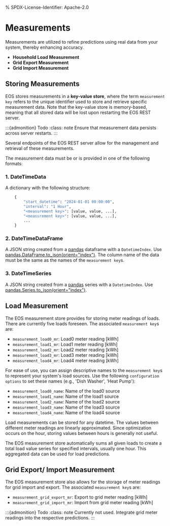 % SPDX-License-Identifier: Apache-2.0

# Measurements

Measurements are utilized to refine predictions using real data from your system, thereby enhancing
accuracy.

- **Household Load Measurement**
- **Grid Export Measurement**
- **Grid Import Measurement**

## Storing Measurements

EOS stores measurements in a **key-value store**, where the term `measurement key` refers to the
unique identifier used to store and retrieve specific measurement data. Note that the key-value
store is memory-based, meaning that all stored data will be lost upon restarting the EOS REST
server.

:::{admonition} Todo
:class: note
Ensure that measurement data persists across server restarts.
:::

Several endpoints of the EOS REST server allow for the management and retrieval of these
measurements.

The measurement data must be or is provided in one of the following formats:

### 1. DateTimeData

A dictionary with the following structure:

```python
    {
        "start_datetime": "2024-01-01 00:00:00",
        "interval": "1 Hour",
        "<measurement key>": [value, value, ...],
        "<measurement key>": [value, value, ...],
        ...
    }
```

### 2. DateTimeDataFrame

A JSON string created from a [pandas](https://pandas.pydata.org/docs/index.html) dataframe with a
`DatetimeIndex`. Use [pandas.DataFrame.to_json(orient="index")](https://pandas.pydata.org/docs/reference/api/pandas.DataFrame.to_json.html#pandas.DataFrame.to_json).
The column name of the data must be the same as the names of the `measurement key`s.

### 3. DateTimeSeries

A JSON string created from a [pandas](https://pandas.pydata.org/docs/index.html) series with a
`DatetimeIndex`. Use [pandas.Series.to_json(orient="index")](https://pandas.pydata.org/docs/reference/api/pandas.Series.to_json.html#pandas.Series.to_json).

## Load Measurement

The EOS measurement store provides for storing meter readings of loads. There are currently five loads
foreseen. The associated `measurement key`s are:

- `measurement_load0_mr`: Load0 meter reading [kWh]
- `measurement_load1_mr`: Load1 meter reading [kWh]
- `measurement_load2_mr`: Load2 meter reading [kWh]
- `measurement_load3_mr`: Load3 meter reading [kWh]
- `measurement_load4_mr`: Load4 meter reading [kWh]

For ease of use, you can assign descriptive names to the `measurement key`s to represent your
system's load sources. Use the following `configuration options` to set these names
(e.g., 'Dish Washer', 'Heat Pump'):

- `measurement_load0_name`: Name of the load0 source
- `measurement_load1_name`: Name of the load1 source
- `measurement_load2_name`: Name of the load2 source
- `measurement_load3_name`: Name of the load3 source
- `measurement_load4_name`: Name of the load4 source

Load measurements can be stored for any datetime. The values between different meter readings are
linearly approximated. Since optimization occurs on the hour, storing values between hours is
generally not useful.

The EOS measurement store automatically sums all given loads to create a total load value series
for specified intervals, usually one hour. This aggregated data can be used for load predictions.

## Grid Export/ Import Measurement

The EOS measurement store also allows for the storage of meter readings for grid import and export.
The associated `measurement key`s are:

- `measurement_grid_export_mr`: Export to grid meter reading [kWh]
- `measurement_grid_import_mr`: Import from grid meter reading [kWh]

:::{admonition} Todo
:class: note
Currently not used. Integrate grid meter readings into the respective predictions.
:::
